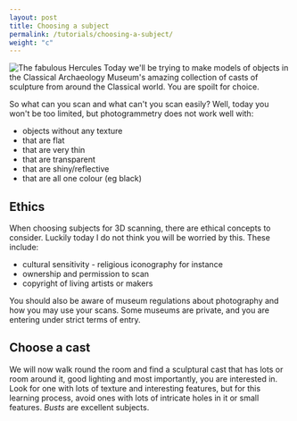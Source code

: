 ```yaml
---
layout: post
title: Choosing a subject
permalink: /tutorials/choosing-a-subject/
weight: "c"
---
```

![The fabulous Hercules]({{site.baseurl}}/images/antinous.jpg "Logo Title Text 1")
Today we'll be trying to make models of objects in the Classical Archaeology Museum's amazing collection of casts of sculpture from around the Classical world. You are spoilt for choice. 

So what can you scan and what can't you scan easily? Well, today you won't be too limited, but photogrammetry does not work well with:

* objects without any texture
* that are flat
* that are very thin
* that are transparent
* that are shiny/reflective
* that are all one colour (eg black)

## Ethics

When choosing subjects for 3D scanning, there are ethical concepts to consider. Luckily today I do not think you will be worried by this. These include:

* cultural sensitivity - religious iconography for instance
* ownership and permission to scan
* copyright of living artists or makers

You should also be aware of museum regulations about photography and how you may use your scans. Some museums are private, and you are entering under strict terms of entry.

## Choose a cast

We will now walk round the room and find a sculptural cast that has lots or room around it, good lighting and most importantly, you are interested in. Look for one with lots of texture and interesting features, but for this learning process, avoid ones with lots of intricate holes in it or small features. *Busts* are excellent subjects.

